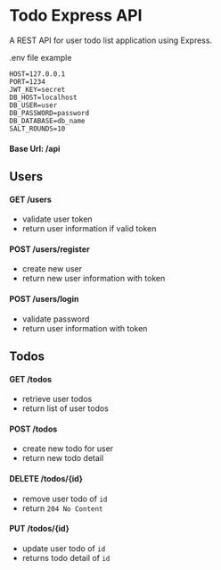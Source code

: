 # Todo Express API

A REST API for user todo list application using Express. 

.env file example
```
HOST=127.0.0.1
PORT=1234
JWT_KEY=secret
DB_HOST=localhost
DB_USER=user
DB_PASSWORD=password
DB_DATABASE=db_name
SALT_ROUNDS=10
```

#### Base Url: /api

## Users
#### **GET** /users
- validate user token
- return user information if valid token

#### **POST** /users/register
- create new user
- return new user information with token

#### **POST** /users/login
- validate password
- return user information with token

## Todos
#### **GET** /todos
- retrieve user todos
- return list of user todos

#### **POST** /todos
- create new todo for user
- return new todo detail

#### **DELETE** /todos/{id}
- remove user todo of ```id```
- return ```204 No Content```

#### **PUT** /todos/{id}
- update user todo of ```id```
- returns todo detail of ```id```
